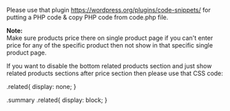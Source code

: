 Please use that plugin https://wordpress.org/plugins/code-snippets/ for putting a PHP code & copy PHP code from code.php file.

<b>Note:</b><br> 
Make sure products price there on single product page if you can't enter price for any of the specific product then not show in that specific single product page.

If you want to disable the bottom related products section and just show related products sections after price section then please use that CSS code:

.related{ 
   display: none;
}

.summary .related{
   display: block;
}
